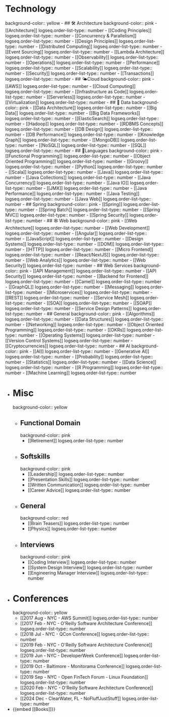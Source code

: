 # Technology
background-color:: yellow
	- ## 🛠 Architecture
	  background-color:: pink
		- [[Architecture]]
		  logseq.order-list-type:: number
		- [[Coding Principles]]
		  logseq.order-list-type:: number
		- [[Concurrency & Parallelism]]
		  logseq.order-list-type:: number
		- [[Design Principles]]
		  logseq.order-list-type:: number
		- [[Distributed Computing]]
		  logseq.order-list-type:: number
		- [[Event Sourcing]]
		  logseq.order-list-type:: number
		- [[Lambda Architecture]]
		  logseq.order-list-type:: number
		- [[Observability]]
		  logseq.order-list-type:: number
		- [[Operations]]
		  logseq.order-list-type:: number
		- [[Performance]]
		  logseq.order-list-type:: number
		- [[Scalability]]
		  logseq.order-list-type:: number
		- [[Security]]
		  logseq.order-list-type:: number
		- [[Transactions]]
		  logseq.order-list-type:: number
	- ## 🌤Cloud
	  background-color:: pink
		- [[AWS]]
		  logseq.order-list-type:: number
		- [[Cloud Computing]]
		  logseq.order-list-type:: number
		- [[Infrastructure as Code]]
		  logseq.order-list-type:: number
		- [[Serverless]]
		  logseq.order-list-type:: number
		- [[Virtualization]]
		  logseq.order-list-type:: number
	- ## 💾 Data
	  background-color:: pink
		- [[Data Architecture]]
		  logseq.order-list-type:: number
		- [[Big Data]]
		  logseq.order-list-type:: number
		- [[Big Data Frameworks]]
		  logseq.order-list-type:: number
		- [[ElasticSearch]]
		  logseq.order-list-type:: number
		- [[Hadoop]]
		  logseq.order-list-type:: number
		- [[RDBMS Concepts]]
		  logseq.order-list-type:: number
		- [[DB Design]]
		  logseq.order-list-type:: number
		- [[DB Performance]]
		  logseq.order-list-type:: number
		- [[Knowledge Graph]]
		  logseq.order-list-type:: number
		- [[MongoDB]]
		  logseq.order-list-type:: number
		- [[NoSQL]]
		  logseq.order-list-type:: number
		- [[SQL]]
		  logseq.order-list-type:: number
	- ## 📙Languages
	  background-color:: pink
		- [[Functional Programming]]
		  logseq.order-list-type:: number
		- [[Object Oriented Programming]]
		  logseq.order-list-type:: number
		- [[Groovy]]
		  logseq.order-list-type:: number
		- [[Python]]
		  logseq.order-list-type:: number
		- [[Scala]]
		  logseq.order-list-type:: number
		- [[Java]]
		  logseq.order-list-type:: number
		- [[Java Collections]]
		  logseq.order-list-type:: number
		- [[Java Concurrency]]
		  logseq.order-list-type:: number
		- [[Java IO]]
		  logseq.order-list-type:: number
		- [[JMX]]
		  logseq.order-list-type:: number
		- [[Java Performance]]
		  logseq.order-list-type:: number
		- [[Java Testing]]
		  logseq.order-list-type:: number
		- [[Java Web]]
		  logseq.order-list-type:: number
	- ## Spring
	  background-color:: pink
		- [[Spring]]
		  logseq.order-list-type:: number
		- [[Spring Batch]]
		  logseq.order-list-type:: number
		- [[Spring MVC]]
		  logseq.order-list-type:: number
		- [[Spring Security]]
		  logseq.order-list-type:: number
	- ## 🕸 Web
	  background-color:: pink
		- [[Web Architecture]]
		  logseq.order-list-type:: number
		- [[Web Development]]
		  logseq.order-list-type:: number
		- [[Angular]]
		  logseq.order-list-type:: number
		- [[JavaScript]]
		  logseq.order-list-type:: number
		- [[Design Systems]]
		  logseq.order-list-type:: number
		- [[DOM]]
		  logseq.order-list-type:: number
		- [[HTTP]]
		  logseq.order-list-type:: number
		- [[Micro Frontend]]
		  logseq.order-list-type:: number
		- [[React/NextJS]]
		  logseq.order-list-type:: number
		- [[Web Analytics]]
		  logseq.order-list-type:: number
		- [[Web Security]]
		  logseq.order-list-type:: number
	- ## Web Services
	  background-color:: pink
		- [[API Management]]
		  logseq.order-list-type:: number
		- [[API Security]]
		  logseq.order-list-type:: number
		- [[Backend for Frontend]]
		  logseq.order-list-type:: number
		- [[Camel]]
		  logseq.order-list-type:: number
		- [[GraphQL]]
		  logseq.order-list-type:: number
		- [[Messaging]]
		  logseq.order-list-type:: number
		- [[Microservices]]
		  logseq.order-list-type:: number
		- [[REST]]
		  logseq.order-list-type:: number
		- [[Service Mesh]]
		  logseq.order-list-type:: number
		- [[SOA]]
		  logseq.order-list-type:: number
		- [[SOAP]]
		  logseq.order-list-type:: number
		- [[Service Design Patterns]]
		  logseq.order-list-type:: number
	- ## General
	  background-color:: pink
		- [[Algorithms]]
		  logseq.order-list-type:: number
		- [[Data Structures]]
		  logseq.order-list-type:: number
		- [[Networking]]
		  logseq.order-list-type:: number
		- [[Object Oriented Programming]]
		  logseq.order-list-type:: number
		- [[OKRs]]
		  logseq.order-list-type:: number
		- [[Operating Systems]]
		  logseq.order-list-type:: number
		- [[Version Control Systems]]
		  logseq.order-list-type:: number
		- [[Cryptocurrencies]]
		  logseq.order-list-type:: number
	- ## AI
	  background-color:: pink
		- [[AI]]
		  logseq.order-list-type:: number
		- [[Generative AI]]
		  logseq.order-list-type:: number
		- [[Probability]]
		  logseq.order-list-type:: number
		- [[Statistics]]
		  logseq.order-list-type:: number
		- [[Data Science]]
		  logseq.order-list-type:: number
		- [[R Programming]]
		  logseq.order-list-type:: number
		- [[Machine Learning]]
		  logseq.order-list-type:: number
- # Misc
  background-color:: yellow
	- ## Functional Domain
	  background-color:: pink
		- [[Retirement]]
		  logseq.order-list-type:: number
	- ## Softskills
	  background-color:: pink
		- [[Leadership]]
		  logseq.order-list-type:: number
		- [[Presentation Skills]]
		  logseq.order-list-type:: number
		- [[Written Communication]]
		  logseq.order-list-type:: number
		- [[Career Advice]]
		  logseq.order-list-type:: number
	- ## General
	  background-color:: red
		- [[Brain Teasers]]
		  logseq.order-list-type:: number
		- [[Physics]]
		  logseq.order-list-type:: number
	- ## Interviews
	  background-color:: pink
		- [[Coding Interview]]
		  logseq.order-list-type:: number
		- [[System Design Interview]]
		  logseq.order-list-type:: number
		- [[Engineering Manager Interview]]
		  logseq.order-list-type:: number
- # Conferences
  background-color:: yellow
	- [[2017 Aug - NYC - AWS Summit]]
	  logseq.order-list-type:: number
	- [[2017 Feb - NYC - O'Reilly Software Architecture Conference]]
	  logseq.order-list-type:: number
	- [[2018 Jul - NYC - QCon Conference]]
	  logseq.order-list-type:: number
	- [[2019 Feb - NYC - O'Reilly Software Architecture Conference]]
	  logseq.order-list-type:: number
	- [[2019 Jun - NYC - DeveloperWeek Conference]]
	  logseq.order-list-type:: number
	- [[2019 Oct - Baltimore - Monitorama Conference]]
	  logseq.order-list-type:: number
	- [[2019 Sep - NYC - Open FinTech Forum - Linux Foundation]]
	  logseq.order-list-type:: number
	- [[2020 Feb - NYC - O'Reilly Software Architecture Conference]]
	  logseq.order-list-type:: number
	- [[2024 Dec - ClearWater, FL - NoFluffJustStuff]]
	  logseq.order-list-type:: number
- {{embed [[Books]]}}